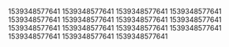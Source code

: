1539348577641
1539348577641
1539348577641
1539348577641
1539348577641
1539348577641
1539348577641
1539348577641
1539348577641
1539348577641
1539348577641
1539348577641
1539348577641
1539348577641
1539348577641